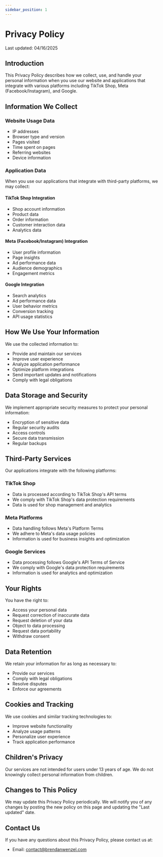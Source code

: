 ```yaml
---
sidebar_position: 1
---
```


# Privacy Policy

Last updated: 04/16/2025

## Introduction

This Privacy Policy describes how we collect, use, and handle your personal information when you use our website and applications that integrate with various platforms including TikTok Shop, Meta (Facebook/Instagram), and Google.

## Information We Collect

### Website Usage Data
- IP addresses
- Browser type and version
- Pages visited
- Time spent on pages
- Referring websites
- Device information

### Application Data
When you use our applications that integrate with third-party platforms, we may collect:

#### TikTok Shop Integration
- Shop account information
- Product data
- Order information
- Customer interaction data
- Analytics data

#### Meta (Facebook/Instagram) Integration
- User profile information
- Page insights
- Ad performance data
- Audience demographics
- Engagement metrics

#### Google Integration
- Search analytics
- Ad performance data
- User behavior metrics
- Conversion tracking
- API usage statistics

## How We Use Your Information

We use the collected information to:
- Provide and maintain our services
- Improve user experience
- Analyze application performance
- Optimize platform integrations
- Send important updates and notifications
- Comply with legal obligations

## Data Storage and Security

We implement appropriate security measures to protect your personal information:
- Encryption of sensitive data
- Regular security audits
- Access controls
- Secure data transmission
- Regular backups

## Third-Party Services

Our applications integrate with the following platforms:

### TikTok Shop
- Data is processed according to TikTok Shop's API terms
- We comply with TikTok Shop's data protection requirements
- Data is used for shop management and analytics

### Meta Platforms
- Data handling follows Meta's Platform Terms
- We adhere to Meta's data usage policies
- Information is used for business insights and optimization

### Google Services
- Data processing follows Google's API Terms of Service
- We comply with Google's data protection requirements
- Information is used for analytics and optimization

## Your Rights

You have the right to:
- Access your personal data
- Request correction of inaccurate data
- Request deletion of your data
- Object to data processing
- Request data portability
- Withdraw consent

## Data Retention

We retain your information for as long as necessary to:
- Provide our services
- Comply with legal obligations
- Resolve disputes
- Enforce our agreements

## Cookies and Tracking

We use cookies and similar tracking technologies to:
- Improve website functionality
- Analyze usage patterns
- Personalize user experience
- Track application performance

## Children's Privacy

Our services are not intended for users under 13 years of age. We do not knowingly collect personal information from children.

## Changes to This Policy

We may update this Privacy Policy periodically. We will notify you of any changes by posting the new policy on this page and updating the "Last updated" date.

## Contact Us

If you have any questions about this Privacy Policy, please contact us at:
- Email: contact@brendanwenzel.com